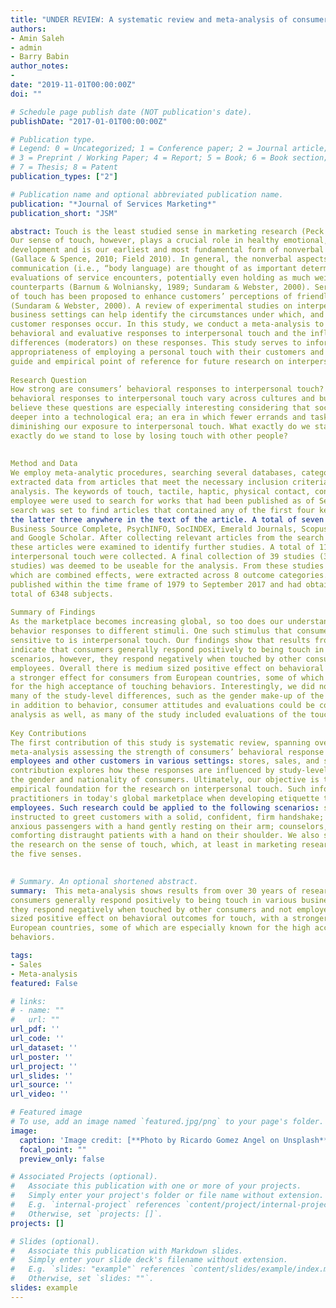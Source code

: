 ```yaml
---
title: "UNDER REVIEW: A systematic review and meta-analysis of consumers' behavioral responses to interpersonal touch"
authors:
- Amin Saleh
- admin
- Barry Babin
author_notes:
- 
date: "2019-11-01T00:00:00Z"
doi: ""

# Schedule page publish date (NOT publication's date).
publishDate: "2017-01-01T00:00:00Z"

# Publication type.
# Legend: 0 = Uncategorized; 1 = Conference paper; 2 = Journal article;
# 3 = Preprint / Working Paper; 4 = Report; 5 = Book; 6 = Book section;
# 7 = Thesis; 8 = Patent
publication_types: ["2"]

# Publication name and optional abbreviated publication name.
publication: "*Journal of Services Marketing*"
publication_short: "JSM"

abstract: Touch is the least studied sense in marketing research (Peck & Childers, 2008; Krishna, 2011). 
Our sense of touch, however, plays a crucial role in healthy emotional, social, and physical 
development and is our earliest and most fundamental form of nonverbal communication 
(Gallace & Spence, 2010; Field 2010). In general, the nonverbal aspects of interpersonal 
communication (i.e., “body language) are thought of as important determinates of customers’ 
evaluations of service encounters, potentially even holding as much weight as their verbal 
counterparts (Barnum & Wolniansky, 1989; Sundaram & Webster, 2000). Service providers’ use 
of touch has been proposed to enhance customers’ perceptions of friendliness and empathy 
(Sundaram & Webster, 2000). A review of experimental studies on interpersonal touch in 
business settings can help identify the circumstances under which, and to what degree, positive 
customer responses occur. In this study, we conduct a meta-analysis to assess customers’ overall 
behavioral and evaluative responses to interpersonal touch and the influence of study-level 
differences (moderators) on these responses. This study serves to inform firms on the value and 
appropriateness of employing a personal touch with their customers and clients, and to provide a 
guide and empirical point of reference for future research on interpersonal touch. 
 
Research Question  
How strong are consumers’ behavioral responses to interpersonal touch? Do consumer 
behavioral responses to interpersonal touch vary across cultures and business settings? We 
believe these questions are especially interesting considering that society is moving deeper and 
deeper into a technological era; an era in which fewer errands and tasks involve human contact, 
diminishing our exposure to interpersonal touch. What exactly do we stand to gain and what 
exactly do we stand to lose by losing touch with other people? 
 
 
Method and Data  
We employ meta-analytic procedures, searching several databases, categorizing literature, and 
extracted data from articles that meet the necessary inclusion criteria to be included in the 
analysis. The keywords of touch, tactile, haptic, physical contact, consumer, customer, and 
employee were used to search for works that had been published as of September 2018. The 
search was set to find articles that contained any of the first four keywords in combination with 
the latter three anywhere in the text of the article. A total of seven databases were searched: 
Business Source Complete, PsychINFO, SocINDEX, Emerald Journals, Scopus, ABI/INFORM, 
and Google Scholar. After collecting relevant articles from the search results, the references of 
these articles were examined to identify further studies. A total of 113 experimental studies on 
interpersonal touch were collected. A final collection of 39 studies (36 of which are field 
studies) was deemed to be useable for the analysis. From these studies a total 59 effects, some of 
which are combined effects, were extracted across 8 outcome categories. These studies were 
published within the time frame of 1979 to September 2017 and had obtained responses from a 
total of 6348 subjects.  
 
Summary of Findings  
As the marketplace becomes increasing global, so too does our understanding of consumers’ 
behavior responses to different stimuli. One such stimulus that consumers are especially 
sensitive to is interpersonal touch. Our findings show that results from over 30 years of research 
indicate that consumers generally respond positively to being touch in various business 
scenarios, however, they respond negatively when touched by other consumers and not 
employees. Overall there is medium sized positive effect on behavioral outcomes for touch, with 
a stronger effect for consumers from European countries, some of which are especially known 
for the high acceptance of touching behaviors. Interestingly, we did not find a strong influence of 
many of the study-level differences, such as the gender make-up of the sample. Moving forward, 
in addition to behavior, consumer attitudes and evaluations could be considered in this meta
analysis as well, as many of the study included evaluations of the toucher and the firm. 
 
Key Contributions  
The first contribution of this study is systematic review, spanning over 30 years of literature, and 
meta-analysis assessing the strength of consumers’ behavioral response to being touched by 
employees and other customers in various settings: stores, sales, and services. Our second 
contribution explores how these responses are influenced by study-level differences including 
the gender and nationality of consumers. Ultimately, our objective is to provide a guide and 
empirical foundation for the research on interpersonal touch. Such information is valuable to 
practitioners in today's global marketplace when developing etiquette training programs for their 
employees. Such research could be applied to the following scenarios: salespeople being 
instructed to greet customers with a solid, confident, firm handshake; flight attendants calming 
anxious passengers with a hand gently resting on their arm; counselors, nurses, and doctors 
comforting distraught patients with a hand on their shoulder. We also shed light on the state of 
the research on the sense of touch, which, at least in marketing research, is the least studied of 
the five senses. 
   

# Summary. An optional shortened abstract.
summary:  This meta-analysis shows results from over 30 years of research that indicates 
consumers generally respond positively to being touch in various business scenarios, however, 
they respond negatively when touched by other consumers and not employees – there is medium 
sized positive effect on behavioral outcomes for touch, with a stronger effect for consumers from 
European countries, some of which are especially known for the high acceptance of touching 
behaviors.  

tags:
- Sales
- Meta-analysis
featured: False

# links:
# - name: ""
#   url: ""
url_pdf: ''
url_code: ''
url_dataset: ''
url_poster: ''
url_project: ''
url_slides: ''
url_source: ''
url_video: ''

# Featured image
# To use, add an image named `featured.jpg/png` to your page's folder. 
image:
  caption: 'Image credit: [**Photo by Ricardo Gomez Angel on Unsplash**](https://unsplash.com/photos/D9kOnC_1AHw)'
  focal_point: ""
  preview_only: false

# Associated Projects (optional).
#   Associate this publication with one or more of your projects.
#   Simply enter your project's folder or file name without extension.
#   E.g. `internal-project` references `content/project/internal-project/index.md`.
#   Otherwise, set `projects: []`.
projects: []

# Slides (optional).
#   Associate this publication with Markdown slides.
#   Simply enter your slide deck's filename without extension.
#   E.g. `slides: "example"` references `content/slides/example/index.md`.
#   Otherwise, set `slides: ""`.
slides: example
---
```


